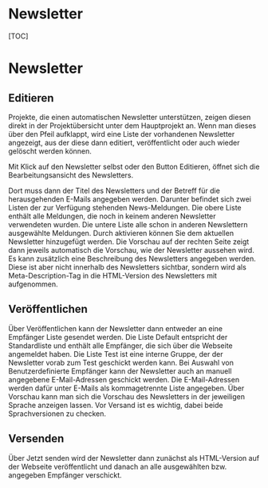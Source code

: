 Newsletter
==========

[TOC]

Newsletter
==========

Editieren
---------

Projekte, die einen automatischen Newsletter unterstützen, zeigen diesen direkt in der Projektübersicht unter dem Hauptprojekt an. Wenn man dieses über den Pfeil aufklappt, wird eine Liste der vorhandenen Newsletter angezeigt, aus der diese dann editiert, veröffentlicht oder auch wieder gelöscht werden können.


Mit Klick auf den Newsletter selbst oder den Button Editieren, öffnet sich die Bearbeitungsansicht des Newsletters.

Dort muss dann der Titel des Newsletters und der Betreff für die herausgehenden E-Mails angegeben werden.
Darunter befindet sich zwei Listen der zur Verfügung stehenden News-Meldungen. Die obere Liste enthält alle Meldungen, die noch in keinem anderen Newsletter verwendeten wurden. Die untere Liste alle schon in anderen Newslettern ausgewählte Meldungen. Durch aktivieren können Sie dem aktuellen Newsletter hinzugefügt werden. Die Vorschau auf der rechten Seite zeigt dann jeweils automatisch die Vorschau, wie der Newsletter aussehen wird.
Es kann zusätzlich eine Beschreibung des Newsletters angegeben werden. Diese ist aber nicht innerhalb des Newsletters sichtbar, sondern wird als Meta-Description-Tag in die HTML-Version des Newsletters mit aufgenommen.


Veröffentlichen
---------------

Über Veröffentlichen kann der Newsletter dann entweder an eine Empfänger Liste gesendet werden.
Die Liste Default entspricht der Standardliste und enthält alle Empfänger, die sich über die Webseite angemeldet haben.
Die Liste Test ist eine interne Gruppe, der der Newsletter vorab zum Test geschickt werden kann.
Bei Auswahl von Benutzerdefinierte Empfänger kann der Newsletter auch an manuell angegebene E-Mail-Adressen geschickt werden. Die E-Mail-Adressen werden dafür unter E-Mails als kommagetrennte Liste angegeben.
Über Vorschau kann man sich die Vorschau des Newsletters in der jeweiligen Sprache anzeigen lassen. Vor Versand ist es wichtig, dabei beide Sprachversionen zu checken.

Versenden
---------

Über Jetzt senden wird der Newsletter dann zunächst als HTML-Version auf der Webseite veröffentlicht und danach an alle ausgewählten bzw. angegeben Empfänger verschickt.
